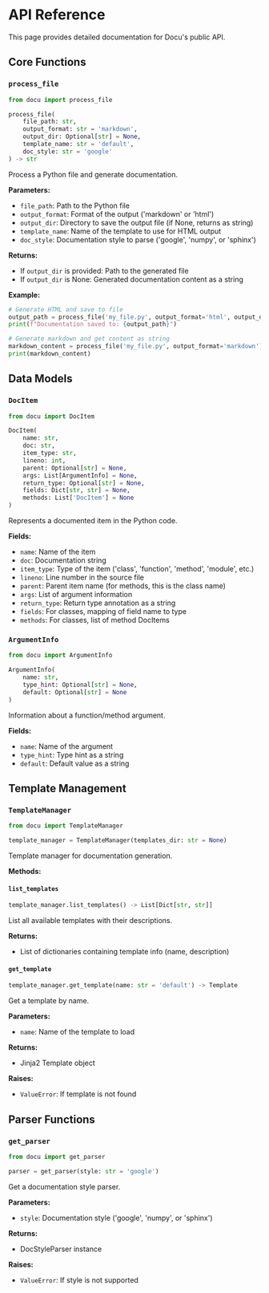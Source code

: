 # API Reference

This page provides detailed documentation for Docu's public API.

## Core Functions

### `process_file`

```python
from docu import process_file

process_file(
    file_path: str,
    output_format: str = 'markdown',
    output_dir: Optional[str] = None,
    template_name: str = 'default',
    doc_style: str = 'google'
) -> str
```

Process a Python file and generate documentation.

**Parameters:**

- `file_path`: Path to the Python file
- `output_format`: Format of the output ('markdown' or 'html')
- `output_dir`: Directory to save the output file (if None, returns as string)
- `template_name`: Name of the template to use for HTML output
- `doc_style`: Documentation style to parse ('google', 'numpy', or 'sphinx')

**Returns:**

- If `output_dir` is provided: Path to the generated file
- If `output_dir` is None: Generated documentation content as a string

**Example:**

```python
# Generate HTML and save to file
output_path = process_file('my_file.py', output_format='html', output_dir='docs')
print(f"Documentation saved to: {output_path}")

# Generate markdown and get content as string
markdown_content = process_file('my_file.py', output_format='markdown')
print(markdown_content)
```

## Data Models

### `DocItem`

```python
from docu import DocItem

DocItem(
    name: str,
    doc: str,
    item_type: str,
    lineno: int,
    parent: Optional[str] = None,
    args: List[ArgumentInfo] = None,
    return_type: Optional[str] = None,
    fields: Dict[str, str] = None,
    methods: List['DocItem'] = None
)
```

Represents a documented item in the Python code.

**Fields:**

- `name`: Name of the item
- `doc`: Documentation string
- `item_type`: Type of the item ('class', 'function', 'method', 'module', etc.)
- `lineno`: Line number in the source file
- `parent`: Parent item name (for methods, this is the class name)
- `args`: List of argument information
- `return_type`: Return type annotation as a string
- `fields`: For classes, mapping of field name to type
- `methods`: For classes, list of method DocItems

### `ArgumentInfo`

```python
from docu import ArgumentInfo

ArgumentInfo(
    name: str,
    type_hint: Optional[str] = None,
    default: Optional[str] = None
)
```

Information about a function/method argument.

**Fields:**

- `name`: Name of the argument
- `type_hint`: Type hint as a string
- `default`: Default value as a string

## Template Management

### `TemplateManager`

```python
from docu import TemplateManager

template_manager = TemplateManager(templates_dir: str = None)
```

Template manager for documentation generation.

**Methods:**

#### `list_templates`

```python
template_manager.list_templates() -> List[Dict[str, str]]
```

List all available templates with their descriptions.

**Returns:**

- List of dictionaries containing template info (name, description)

#### `get_template`

```python
template_manager.get_template(name: str = 'default') -> Template
```

Get a template by name.

**Parameters:**

- `name`: Name of the template to load

**Returns:**

- Jinja2 Template object

**Raises:**

- `ValueError`: If template is not found

## Parser Functions

### `get_parser`

```python
from docu import get_parser

parser = get_parser(style: str = 'google')
```

Get a documentation style parser.

**Parameters:**

- `style`: Documentation style ('google', 'numpy', or 'sphinx')

**Returns:**

- DocStyleParser instance

**Raises:**

- `ValueError`: If style is not supported
